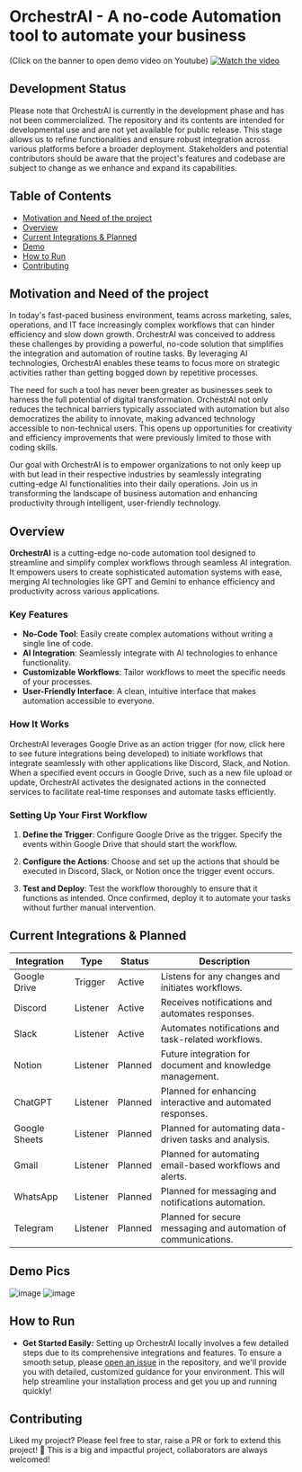 # OrchestrAI - A no-code Automation tool to automate your business

(Click on the banner to open demo video on Youtube)
[![Watch the video](https://img.youtube.com/vi/yX6paB1F_5U/maxresdefault.jpg)](https://www.youtube.com/watch?v=yX6paB1F_5U)

## Development Status

Please note that OrchestrAI is currently in the development phase and has not been commercialized. The repository and its contents are intended for developmental use and are not yet available for public release. This stage allows us to refine functionalities and ensure robust integration across various platforms before a broader deployment. Stakeholders and potential contributors should be aware that the project's features and codebase are subject to change as we enhance and expand its capabilities.


## Table of Contents
- [Motivation and Need of the project](#motivation-and-need-of-the-project)
- [Overview](#overview)
- [Current Integrations & Planned](#current-integrations--planned)
- [Demo](#demo-pics)
- [How to Run](#how-to-run)
- [Contributing](#contributing)

## Motivation and Need of the project

In today's fast-paced business environment, teams across marketing, sales, operations, and IT face increasingly complex workflows that can hinder efficiency and slow down growth. OrchestrAI was conceived to address these challenges by providing a powerful, no-code solution that simplifies the integration and automation of routine tasks. By leveraging AI technologies, OrchestrAI enables these teams to focus more on strategic activities rather than getting bogged down by repetitive processes.

The need for such a tool has never been greater as businesses seek to harness the full potential of digital transformation. OrchestrAI not only reduces the technical barriers typically associated with automation but also democratizes the ability to innovate, making advanced technology accessible to non-technical users. This opens up opportunities for creativity and efficiency improvements that were previously limited to those with coding skills.

Our goal with OrchestrAI is to empower organizations to not only keep up with but lead in their respective industries by seamlessly integrating cutting-edge AI functionalities into their daily operations. Join us in transforming the landscape of business automation and enhancing productivity through intelligent, user-friendly technology.

## Overview

**OrchestrAI**  is a cutting-edge no-code automation tool designed to streamline and simplify complex workflows through seamless AI integration. It empowers users to create sophisticated automation systems with ease, merging AI technologies like GPT and Gemini to enhance efficiency and productivity across various applications.

### Key Features

- **No-Code Tool**: Easily create complex automations without writing a single line of code.
- **AI Integration**: Seamlessly integrate with AI technologies to enhance functionality.
- **Customizable Workflows**: Tailor workflows to meet the specific needs of your processes.
- **User-Friendly Interface**: A clean, intuitive interface that makes automation accessible to everyone.

### How It Works

OrchestrAI leverages Google Drive as an action trigger (for now, click here to see future integrations being developed) to initiate workflows that integrate seamlessly with other applications like Discord, Slack, and Notion. 
When a specified event occurs in Google Drive, such as a new file upload or update, 
OrchestrAI activates the designated actions in the connected services to facilitate real-time responses and automate tasks efficiently.

### Setting Up Your First Workflow

1. **Define the Trigger**:
   Configure Google Drive as the trigger. Specify the events within Google Drive that should start the workflow.

2. **Configure the Actions**:
   Choose and set up the actions that should be executed in Discord, Slack, or Notion once the trigger event occurs.

3. **Test and Deploy**:
   Test the workflow thoroughly to ensure that it functions as intended. Once confirmed, deploy it to automate your tasks without further manual intervention.

## Current Integrations & Planned

<div align="center">

| Integration  | Type        | Status           | Description                                                  |
|--------------|-------------|------------------|--------------------------------------------------------------|
| Google Drive | Trigger     | Active           | Listens for any changes and initiates workflows.             |
| Discord      | Listener    | Active           | Receives notifications and automates responses.              |
| Slack        | Listener    | Active           | Automates notifications and task-related workflows.          |
| Notion       | Listener    | Planned          | Future integration for document and knowledge management.    |
| ChatGPT      | Listener    | Planned          | Planned for enhancing interactive and automated responses.   |
| Google Sheets| Listener    | Planned          | Planned for automating data-driven tasks and analysis.       |
| Gmail        | Listener    | Planned          | Planned for automating email-based workflows and alerts.     |
| WhatsApp     | Listener    | Planned          | Planned for messaging and notifications automation.          |
| Telegram     | Listener    | Planned          | Planned for secure messaging and automation of communications.|

</div>

## Demo Pics

![image](https://github.com/user-attachments/assets/0699c2bc-c807-446a-9ec3-d33b68f343af)
![image](https://github.com/user-attachments/assets/ec4bf2f3-0d98-4ffd-bc2b-bd70c05e2f65)


## How to Run
- **Get Started Easily:** Setting up OrchestrAI locally involves a few detailed steps due to its comprehensive integrations and features. To ensure a smooth setup, please [open an issue](https://github.com/thejediboySHASHANK/Orchestr/issues) in the repository, and we'll provide you with detailed, customized guidance for your environment. This will help streamline your installation process and get you up and running quickly!

## Contributing

Liked my project? Please feel free to star, raise a PR or fork to extend this project! 🚀
This is a big and impactful project, collaborators are always welcomed!


